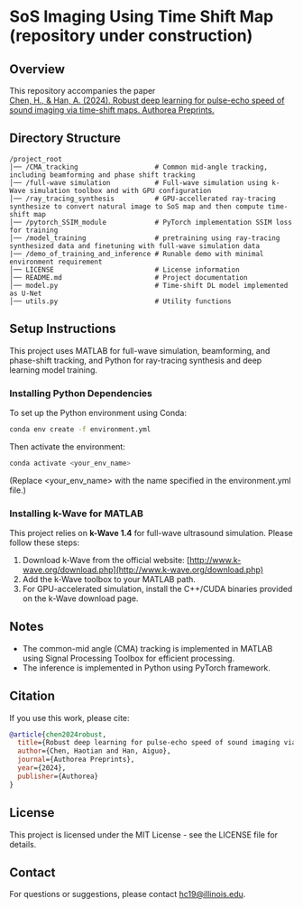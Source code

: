 # SoS Imaging Using Time Shift Map (repository under construction)


## Overview
This repository accompanies the paper  
[Chen, H., & Han, A. (2024). Robust deep learning for pulse-echo speed of sound imaging via time-shift maps. Authorea Preprints.](https://www.techrxiv.org/doi/full/10.36227/techrxiv.171709863.32880935)

## Directory Structure
```
/project_root
│── /CMA_tracking                   # Common mid-angle tracking, including beamforming and phase shift tracking
│── /full-wave simulation           # Full-wave simulation using k-Wave simulation toolbox and with GPU configuration
│── /ray_tracing_synthesis          # GPU-accellerated ray-tracing synthesize to convert natural image to SoS map and then compute time-shift map
│── /pytorch_SSIM_module            # PyTorch implementation SSIM loss for training
│── /model_training                 # pretraining using ray-tracing synthesized data and finetuning with full-wave simulation data
|── /demo_of_training_and_inference # Runable demo with minimal environment requirement
│── LICENSE                         # License information
│── README.md                       # Project documentation
│── model.py                        # Time-shift DL model implemented as U-Net
│── utils.py                        # Utility functions
```

## Setup Instructions
This project uses MATLAB for full-wave simulation, beamforming, and phase-shift tracking, and Python for ray-tracing synthesis and deep learning model training.

### Installing Python Dependencies
To set up the Python environment using Conda:
```bash
conda env create -f environment.yml
```
Then activate the environment:
```bash
conda activate <your_env_name>
```
(Replace <your_env_name> with the name specified in the environment.yml file.)


### Installing k-Wave for MATLAB
This project relies on **k-Wave 1.4** for full-wave ultrasound simulation. Please follow these steps:

1. Download k-Wave from the official website: [http://www.k-wave.org/download.php](http://www.k-wave.org/download.php)
2. Add the k-Wave toolbox to your MATLAB path.
3. For GPU-accelerated simulation, install the C++/CUDA binaries provided on the k-Wave download page.


## Notes
- The common-mid angle (CMA) tracking is implemented in MATLAB using Signal Processing Toolbox for efficient processing.
- The inference is implemented in Python using PyTorch framework.



## Citation

If you use this work, please cite:

```bibtex
@article{chen2024robust,
  title={Robust deep learning for pulse-echo speed of sound imaging via time-shift maps},
  author={Chen, Haotian and Han, Aiguo},
  journal={Authorea Preprints},
  year={2024},
  publisher={Authorea}
}
```


## License
This project is licensed under the MIT License - see the LICENSE file for details.

## Contact
For questions or suggestions, please contact hc19@illinois.edu.
